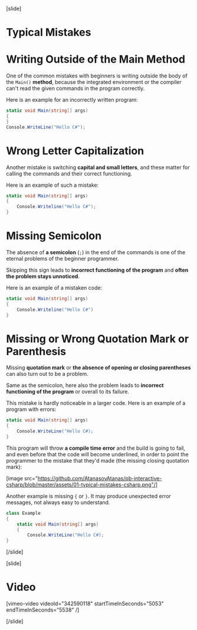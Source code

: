 [slide]
# Typical Mistakes

# Writing Outside of the Main Method
One of the common mistakes with beginners is writing outside the body of the `Main()` **method**, because the integrated environment or the compiler can't read the given commands in the program correctly. 

Here is an example for an incorrectly written program:
```cs
static void Main(string[] args)
{
}
Console.WriteLine("Hello C#");
```

# Wrong Letter Capitalization
Another mistake is switching **capital and small letters**, and these matter for calling the commands and their correct functioning. 

Here is an example of such a mistake:
```cs
static void Main(string[] args)
{
    Console.Writeline("Hello C#");
}
```

# Missing Semicolon
The absence of **a semicolon** (`;`) in the end of the commands is one of the eternal problems of the beginner programmer. 

Skipping this sign leads to **incorrect functioning of the program** and **often the problem stays unnoticed**. 

Here is an example of a mistaken code:
```cs
static void Main(string[] args)
{
    Console.Writeline("Hello C#")
}
```

# Missing or Wrong Quotation Mark or Parenthesis
Missing **quotation mark** or **the absence of opening or closing parentheses** can also turn out to be a problem. 

Same as the semicolon, here also the problem leads to **incorrect functioning of the program** or overall to its failure. 

This mistake is hardly noticeable in a larger code. Here is an example of a program with errors:
```cs
static void Main(string[] args)
{
    Console.WriteLine("Hello C#);
}
```

This program will throw **a compile time error** and the build is going to fail, and even before that the code will become underlined, in order to point the programmer to the mistake that they'd made (the missing closing quotation mark):

[image src="https://github.com/AtanasovAtanas/pb-interactive-csharp/blob/master/assets/01-typical-mistakes-csharp.png"/]

Another example is missing `{` or `}`. It may produce unexpected error messages, not always easy to understand.
```cs
class Example
{
    static void Main(string[] args)
    {
        Console.WriteLine("Hello C#);
}
```
[/slide]

[slide]
# Video

[vimeo-video videoId="342590118" startTimeInSeconds="5053" endTimeInSeconds="5538" /]

[/slide]